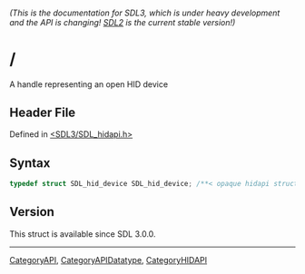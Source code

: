 ###### (This is the documentation for SDL3, which is under heavy development and the API is changing! [SDL2](https://wiki.libsdl.org/SDL2/) is the current stable version!)
# /

A handle representing an open HID device

## Header File

Defined in [<SDL3/SDL_hidapi.h>](https://github.com/libsdl-org/SDL/blob/main/include/SDL3/SDL_hidapi.h)

## Syntax

```c
typedef struct SDL_hid_device SDL_hid_device; /**< opaque hidapi structure */
```

## Version

This struct is available since SDL 3.0.0.

----
[CategoryAPI](CategoryAPI), [CategoryAPIDatatype](CategoryAPIDatatype), [CategoryHIDAPI](CategoryHIDAPI)

